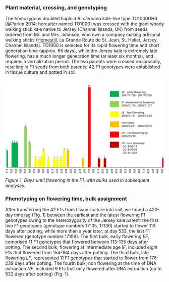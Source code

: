 ### Plant material, crossing, and genotyping

The homozygous doubled haploid _B. oleracea_ kale-like type TO1000DH3 [@Parkin:2014; hereafter named TO1000] was 
crossed with the giant woody walking stick kale native to Jersey (Channel Islands, UK) from seeds ordered from Mr. and 
Mrs. Johnson, who own a company making artisanal walking sticks ([Homestill](http://homestill.co.uk/cabbage.html), La 
Grande Route de St. Jean, St. Helier, Jersey, Channel Islands). TO1000 is selected for its rapid flowering time and 
short generation time (approx. 65 days), while the Jersey kale is extremely late flowering, has a much longer generation 
time (at least six months), and requires a vernalization period. The two parents were crossed reciprocally, resulting in 
F1 seeds from both parents; 42 F1 genotypes were established in tissue culture and potted in soil.

![](images/histogram_flowering_time_Brassica_F1.svg)
_Figure 1. Days until flowering in the F1, with bulks used in subsequent analyses._

### Phenotyping on flowering time, bulk assignment

After transferring the 42 F1s from tissue-culture into soil, we found a 420-day time lag (Fig. 1) between the earliest 
and the latest flowering F1 genotypes owing to the heterozygosity of the Jersey kale parent: the first two F1 genotypes 
(genotype numbers 17135, 17136) started to flower 113 days after potting, while more than a year later, at day 533, the 
last F1 flowered (genotype number 17109). The first bulk, early flowering _EF_, comprised 11 F1 genotypes that 
flowered between 113-135 days after potting. The second bulk, flowering at intermediate age _IF_, included eight F1s 
that flowered from 154-164 days after potting. The third bulk, late flowering _LF_, represented 11 F1 genotypes that 
started to flower from 176-239 days after potting. The fourth bulk, non flowering at the time of DNA extraction 
_NF_, included 9 F1s that only flowered after DNA extraction (up to 533 days after potting) (Fig. 1).